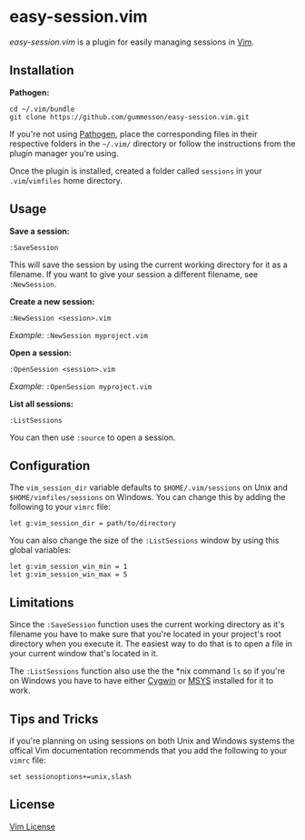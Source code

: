 # easy-session.vim

*easy-session.vim* is a plugin for easily managing sessions in [Vim](http://www.vim.org/ "Vim").

## Installation

**Pathogen:**

    cd ~/.vim/bundle
    git clone https://github.com/gummesson/easy-session.vim.git

If you're not using [Pathogen](https://github.com/tpope/vim-pathogen "Pathogen"), place the corresponding files in their respective folders in the `~/.vim/` directory or follow the instructions from the plugin manager you're using.

Once the plugin is installed, created a folder called `sessions` in your `.vim`/`vimfiles` home directory.

## Usage

**Save a session:**

    :SaveSession

This will save the session by using the current working directory for it as a filename. If you want to give your session a different filename, see `:NewSession`.

**Create a new session:**

    :NewSession <session>.vim

*Example:* `:NewSession myproject.vim`

**Open a session:**

    :OpenSession <session>.vim

*Example:* `:OpenSession myproject.vim`

**List all sessions:**

    :ListSessions

You can then use `:source` to open a session.

## Configuration

The `vim_session_dir` variable defaults to `$HOME/.vim/sessions` on Unix and `$HOME/vimfiles/sessions` on Windows. You can change this by adding the following to your `vimrc` file:

    let g:vim_session_dir = path/to/directory

You can also change the size of the `:ListSessions` window by using this global variables:

    let g:vim_session_win_min = 1
    let g:vim_session_win_max = 5

## Limitations

Since the `:SaveSession` function uses the current working directory as it's filename you have to make sure that you're located in your project's root directory when you execute it. The easiest way to do that is to open a file in your current window that's located in it.

The `:ListSessions` function also use the the *nix command `ls` so if you're on Windows you have to have either [Cygwin](http://www.cygwin.com/ "Cygwin") or [MSYS](http://www.mingw.org/wiki/MSYS "MSYS") installed for it to work.

## Tips and Tricks

if you're planning on using sessions on both Unix and Windows systems the offical Vim documentation recommends that you add the following to your `vimrc` file:

    set sessionoptions+=unix,slash

## License
[Vim License](http://vimdoc.sourceforge.net/htmldoc/uganda.html#license "Vim License")